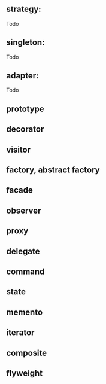 ## strategy:
  Todo
  
## singleton:
  Todo
  
## adapter:
  Todo
  
## prototype
 
## decorator

## visitor
 
## factory, abstract factory
 
## facade

## observer
 
## proxy
 
## delegate

## command
## state
## memento
## iterator
## composite
## flyweight
